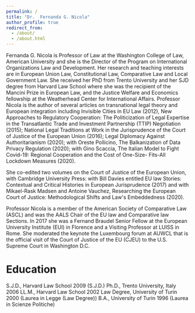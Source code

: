 ```yaml
---
permalink: /
title: "Dr.  Fernanda G. Nicola"
author_profile: true
redirect_from: 
  - /about/
  - /about.html
---
```

Fernanda G. Nicola is Professor of Law at the Washington College of Law, American University and she is the Director of the Program on International Organizations Law and Development. Her research and teaching interests are in European Union Law, Constitutional Law, Comparative Law and Local Government Law. She received her PhD from Trento University and her SJD degree from Harvard Law School where she was the recipient of the Mancini Prize in European Law, and the Justice Welfare and Economics fellowship at the Weatherhead Center for International Affairs. Professor Nicola is the author of several articles on transnational legal theory and European integration including Invisible Cities in EU Law (2012), New Approaches to Regulatory Cooperation: The Politicization of Legal Expertise in the Transatlantic Trade and Investment Partnership (TTIP) Negotiation (2015); National Legal Traditions at Work in the Jurisprudence of the Court of Justice of the European Union (2016); Legal Diplomacy Against Authoritarianism (2020); with Oreste Pollicino, The Balkanization of Data Privacy Regulation (2020); with Gino Scaccia, The Italian Model to Fight Covid-19: Regional Cooperation and the Cost of One-Size- Fits-All Lockdown Measures (2020).

She co-edited two volumes on the Court of Justice of the European Union, with Cambridge University Press: with Bill Davies entitled EU law Stories: Contextual and Critical Histories in European Jurisprudence (2017) and with Mikael-Rask Madsen and Antoine Vauchez, Researching the European Court of Justice: Methodological Shifts and Law's Embeddedness (2020).

Professor Nicola is a member of the American Society of Comparative Law (ASCL) and was the AALS Chair of the EU law and Comparative law Sections. In 2017 she was a Fernand Braudel Senior Fellow at the European University Institute (EUI) in Florence and a Visiting Professor at LUISS in Rome. She moderated the keynote the Luxembourg forum at AUWCL that is the official visit of the Court of Justice of the EU (CJEU) to the U.S. Supreme Court in Washington D.C.

Education
======
S.J.D., Harvard Law School 2009 (S.J.D.)
Ph.D., Trento University, Italy 2006
LL.M., Harvard Law School 2002
Law Degree, University of Turin 2000 (Laurea in Legge (Law Degree))
B.A., University of Turin 1996 (Laurea in Scienze Politiche)
